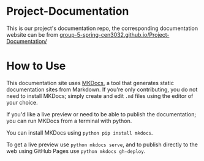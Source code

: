 # Project-Documentation
This is our project's documentation repo, the corresponding documentation website can be from [group-5-spring-cen3032.github.io/Project-Documentation/](https://group-5-spring-cen3032.github.io/Project-Documentation/)

# How to Use
This documentation site uses [MKDocs](https://www.mkdocs.org/), a tool that generates static documentation sites from Markdown. If you're only contributing, you do not need to install MKDocs; simply create and edit `.md` files using the editor of your choice.

If you'd like a live preview or need to be able to publish the documentation; you can run MKDocs from a terminal with python. 

You can install MKDocs using `python pip install mkdocs`.

To get a live preview use `python mkdocs serve`, and to publish directly to the web using GitHub Pages use `python mkdocs gh-deploy`.